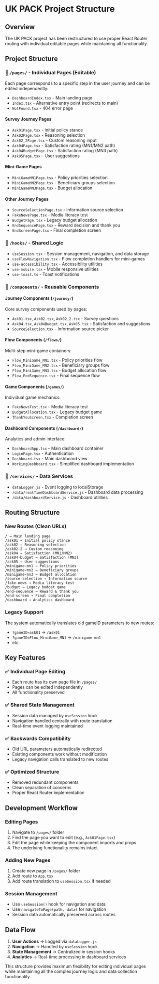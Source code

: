 # UK PACK Project Structure

## Overview

The UK PACK project has been restructured to use proper React Router routing with individual editable pages while maintaining all functionality.

## Project Structure

### 📁 `/pages/` - Individual Pages (Editable)

Each page corresponds to a specific step in the user journey and can be edited independently:

- `DashboardIndex.tsx` - Main landing page
- `Index.tsx` - Alternative entry point (redirects to main)
- `NotFound.tsx` - 404 error page

#### Survey Journey Pages

- `Ask01Page.tsx` - Initial policy stance
- `Ask02Page.tsx` - Reasoning selection
- `Ask02_2Page.tsx` - Custom reasoning input
- `Ask04Page.tsx` - Satisfaction rating (MN1/MN2 path)
- `Ask04BudgetPage.tsx` - Satisfaction rating (MN3 path)
- `Ask05Page.tsx` - User suggestions

#### Mini-Game Pages

- `MiniGameMN1Page.tsx` - Policy priorities selection
- `MiniGameMN2Page.tsx` - Beneficiary groups selection
- `MiniGameMN3Page.tsx` - Budget allocation

#### Other Journey Pages

- `SourceSelectionPage.tsx` - Information source selection
- `FakeNewsPage.tsx` - Media literacy test
- `BudgetPage.tsx` - Legacy budget allocation
- `EndSequencePage.tsx` - Reward decision and thank you
- `EndScreenPage.tsx` - Final completion screen

### 📁 `/hooks/` - Shared Logic

- `useSession.tsx` - Session management, navigation, and data storage
- `useFlowNavigation.tsx` - Flow completion handlers for mini-games
- `use-accessibility.tsx` - Accessibility utilities
- `use-mobile.tsx` - Mobile responsive utilities
- `use-toast.ts` - Toast notifications

### 📁 `/components/` - Reusable Components

#### Journey Components (`/journey/`)

Core survey components used by pages:

- `Ask01.tsx`, `Ask02.tsx`, `Ask02_2.tsx` - Survey questions
- `Ask04.tsx`, `Ask04Budget.tsx`, `Ask05.tsx` - Satisfaction and suggestions
- `SourceSelection.tsx` - Information source picker

#### Flow Components (`/flows/`)

Multi-step mini-game containers:

- `Flow_MiniGame_MN1.tsx` - Policy priorities flow
- `Flow_MiniGame_MN2.tsx` - Beneficiary groups flow
- `Flow_MiniGame_MN3.tsx` - Budget allocation flow
- `Flow_EndSequence.tsx` - Final sequence flow

#### Game Components (`/games/`)

Individual game mechanics:

- `FakeNewsTest.tsx` - Media literacy test
- `BudgetAllocation.tsx` - Legacy budget game
- `ThankYouScreen.tsx` - Completion screen

#### Dashboard Components (`/dashboard/`)

Analytics and admin interface:

- `DashboardApp.tsx` - Main dashboard container
- `LoginPage.tsx` - Authentication
- `Dashboard.tsx` - Main dashboard view
- `WorkingDashboard.tsx` - Simplified dashboard implementation

### 📁 `/services/` - Data Services

- `dataLogger.js` - Event logging to localStorage
- `/data/realTimeDashboardService.js` - Dashboard data processing
- `/data/dashboardService.js` - Dashboard utilities

## Routing Structure

### New Routes (Clean URLs)

```
/ → Main landing page
/ask01 → Initial policy stance
/ask02 → Reasoning selection
/ask02-2 → Custom reasoning
/ask04 → Satisfaction (MN1/MN2)
/ask04-budget → Satisfaction (MN3)
/ask05 → User suggestions
/minigame-mn1 → Policy priorities
/minigame-mn2 → Beneficiary groups
/minigame-mn3 → Budget allocation
/source-selection → Information source
/fake-news → Media literacy test
/budget → Legacy budget game
/end-sequence → Reward & thank you
/end-screen → Final completion
/dashboard → Analytics dashboard
```

### Legacy Support

The system automatically translates old gameID parameters to new routes:

- `?gameID=ask01` → `/ask01`
- `?gameID=Flow_MiniGame_MN1` → `/minigame-mn1`
- etc.

## Key Features

### ✅ Individual Page Editing

- Each route has its own page file in `/pages/`
- Pages can be edited independently
- All functionality preserved

### ✅ Shared State Management

- Session data managed by `useSession` hook
- Navigation handled centrally with route translation
- Real-time event logging maintained

### ✅ Backwards Compatibility

- Old URL parameters automatically redirected
- Existing components work without modification
- Legacy navigation calls translated to new routes

### ✅ Optimized Structure

- Removed redundant components
- Clean separation of concerns
- Proper React Router implementation

## Development Workflow

### Editing Pages

1. Navigate to `/pages/` folder
2. Find the page you want to edit (e.g., `Ask01Page.tsx`)
3. Edit the page while keeping the component imports and props
4. The underlying functionality remains intact

### Adding New Pages

1. Create new page in `/pages/` folder
2. Add route to `App.tsx`
3. Add route translation to `useSession.tsx` if needed

### Session Management

- Use `useSession()` hook for navigation and data
- Use `navigateToPage(path, data)` for navigation
- Session data automatically preserved across routes

## Data Flow

1. **User Actions** → Logged via `dataLogger.js`
2. **Navigation** → Handled by `useSession` hook
3. **State Management** → Centralized in session hooks
4. **Analytics** → Real-time processing in dashboard services

This structure provides maximum flexibility for editing individual pages while maintaining all the complex journey logic and data collection functionality.
